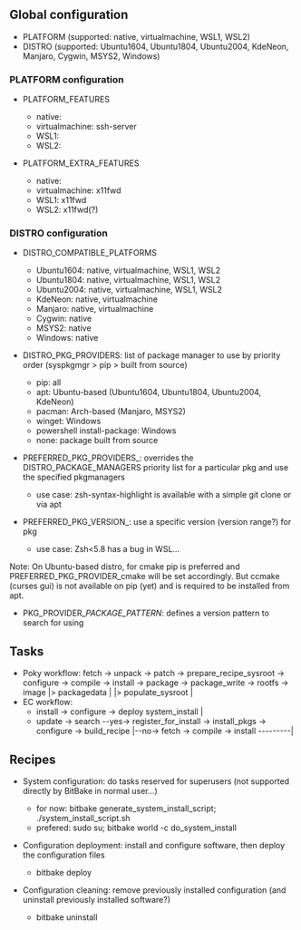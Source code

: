 ## Global configuration

* PLATFORM (supported: native, virtualmachine, WSL1, WSL2)
* DISTRO (supported: Ubuntu1604, Ubuntu1804, Ubuntu2004, KdeNeon, Manjaro, Cygwin, MSYS2, Windows)

### PLATFORM configuration

* PLATFORM_FEATURES
    - native:
    - virtualmachine: ssh-server
    - WSL1:
    - WSL2:

* PLATFORM_EXTRA_FEATURES
    - native:
    - virtualmachine: x11fwd
    - WSL1: x11fwd
    - WSL2: x11fwd(?)

### DISTRO configuration

* DISTRO_COMPATIBLE_PLATFORMS
    - Ubuntu1604: native, virtualmachine, WSL1, WSL2
    - Ubuntu1804: native, virtualmachine, WSL1, WSL2
    - Ubuntu2004: native, virtualmachine, WSL1, WSL2
    - KdeNeon: native, virtualmachine
    - Manjaro: native, virtualmachine
    - Cygwin: native
    - MSYS2: native
    - Windows: native

* DISTRO_PKG_PROVIDERS: list of package manager to use by priority order (syspkgmgr > pip > built from source)
    - pip: all
    - apt: Ubuntu-based (Ubuntu1604, Ubuntu1804, Ubuntu2004, KdeNeon)
    - pacman: Arch-based (Manjaro, MSYS2)
    - winget: Windows
    - powershell install-package: Windows
    - none: package built from source

* PREFERRED_PKG_PROVIDERS_<pkg>: overrides the DISTRO_PACKAGE_MANAGERS priority list for a particular pkg and use the specified pkgmanagers
    - use case: zsh-syntax-highlight is available with a simple git clone or via apt

* PREFERRED_PKG_VERSION_<pkg>: use a specific version (version range?) for pkg
    - use case: Zsh<5.8 has a bug in WSL...

Note: On Ubuntu-based distro, for cmake pip is preferred and PREFERRED_PKG_PROVIDER_cmake will be set accordingly.
         But ccmake (curses gui) is not available on pip (yet) and is required to be installed from apt.

* PKG_PROVIDER_<pkgprov>_PACKAGE_PATTERN_<pkg>: defines a version pattern to search for <pkg> using <pkgprov>

## Tasks

* Poky workflow:
fetch -> unpack -> patch -> prepare_recipe_sysroot -> configure -> compile -> install -> package          -> package_write -> rootfs -> image
                                                                                      |> packagedata      |
                                                                                      |> populate_sysroot |
* EC workflow:
    - install        -> configure -> deploy
      system_install |
    - update -> search --yes-> register_for_install -> install_pkgs -> configure -> build_recipe
                       |--no-> fetch -> compile -> install ---------|

## Recipes

* System configuration: do tasks reserved for superusers (not supported directly by BitBake in normal user...)
    - for now: bitbake generate_system_install_script; ./system_install_script.sh
    - prefered: sudo su; bitbake world -c do_system_install

* Configuration deployment: install and configure software, then deploy the configuration files
    - bitbake deploy

* Configuration cleaning: remove previously installed configuration (and uninstall previously installed software?)
    - bitbake uninstall
